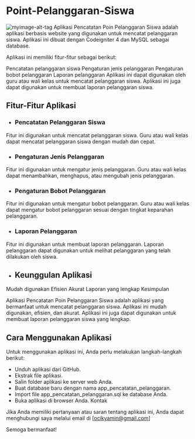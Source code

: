 # Point-Pelanggaran-Siswa
![myimage-alt-tag](https://github.com/ocikyamin/Point-Pelanggaran-Siswa-CI4/blob/main/pps.mticanduang.sch.id_admin_pelanggaran.png)
Aplikasi Pencatatan Poin Pelanggaran Siswa adalah aplikasi berbasis website yang digunakan untuk mencatat pelanggaran siswa. Aplikasi ini dibuat dengan Codeigniter 4 dan MySQL sebagai database.


Aplikasi ini memiliki fitur-fitur sebagai berikut:

Pencatatan pelanggaran siswa
Pengaturan jenis pelanggaran
Pengaturan bobot pelanggaran
Laporan pelanggaran
Aplikasi ini dapat digunakan oleh guru atau wali kelas untuk mencatat pelanggaran siswa. Aplikasi ini juga dapat digunakan untuk membuat laporan pelanggaran siswa.

## Fitur-Fitur Aplikasi

* ###  Pencatatan Pelanggaran Siswa
Fitur ini digunakan untuk mencatat pelanggaran siswa. Guru atau wali kelas dapat mencatat pelanggaran siswa dengan mudah dan cepat.

* ### Pengaturan Jenis Pelanggaran
Fitur ini digunakan untuk mengatur jenis pelanggaran. Guru atau wali kelas dapat menambahkan, menghapus, atau mengubah jenis pelanggaran.

* ### Pengaturan Bobot Pelanggaran
Fitur ini digunakan untuk mengatur bobot pelanggaran. Guru atau wali kelas dapat mengatur bobot pelanggaran sesuai dengan tingkat keparahan pelanggaran.

* ### Laporan Pelanggaran
Fitur ini digunakan untuk membuat laporan pelanggaran. Laporan pelanggaran dapat digunakan untuk melihat pelanggaran yang telah dilakukan oleh siswa.

* ## Keunggulan Aplikasi

Mudah digunakan
Efisien
Akurat
Laporan yang lengkap
Kesimpulan

Aplikasi Pencatatan Poin Pelanggaran Siswa adalah aplikasi yang bermanfaat untuk mencatat pelanggaran siswa. Aplikasi ini mudah digunakan, efisien, dan akurat. Aplikasi ini juga dapat digunakan untuk membuat laporan pelanggaran siswa yang lengkap.

## Cara Menggunakan Aplikasi

Untuk menggunakan aplikasi ini, Anda perlu melakukan langkah-langkah berikut:

* Unduh aplikasi dari GitHub.
* Ekstrak file aplikasi.
* Salin folder aplikasi ke server web Anda.
* Buat database baru dengan nama app_pencatatan_pelanggaran.
* Import file app_pencatatan_pelanggaran.sql ke database Anda.
* Buka aplikasi di browser Anda.
Kontak

Jika Anda memiliki pertanyaan atau saran tentang aplikasi ini, Anda dapat menghubungi saya melalui email di [ocikyamin@gmail.com]

Semoga bermanfaat!
